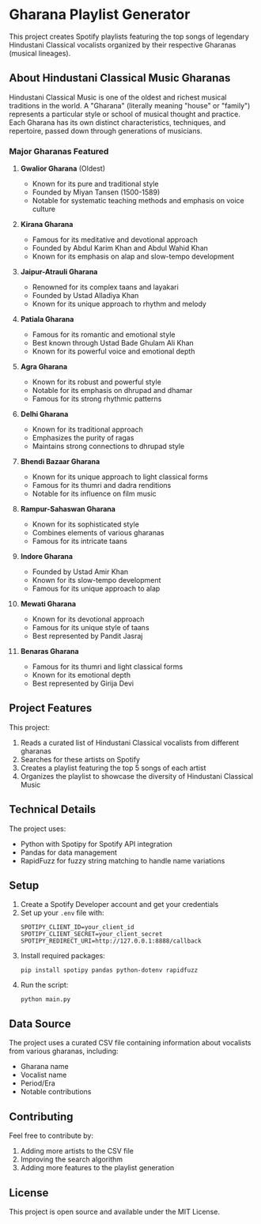 # Gharana Playlist Generator

This project creates Spotify playlists featuring the top songs of legendary Hindustani Classical vocalists organized by their respective Gharanas (musical lineages).

## About Hindustani Classical Music Gharanas

Hindustani Classical Music is one of the oldest and richest musical traditions in the world. A "Gharana" (literally meaning "house" or "family") represents a particular style or school of musical thought and practice. Each Gharana has its own distinct characteristics, techniques, and repertoire, passed down through generations of musicians.

### Major Gharanas Featured

1. **Gwalior Gharana** (Oldest)
   - Known for its pure and traditional style
   - Founded by Miyan Tansen (1500-1589)
   - Notable for systematic teaching methods and emphasis on voice culture

2. **Kirana Gharana**
   - Famous for its meditative and devotional approach
   - Founded by Abdul Karim Khan and Abdul Wahid Khan
   - Known for its emphasis on alap and slow-tempo development

3. **Jaipur-Atrauli Gharana**
   - Renowned for its complex taans and layakari
   - Founded by Ustad Alladiya Khan
   - Known for its unique approach to rhythm and melody

4. **Patiala Gharana**
   - Famous for its romantic and emotional style
   - Best known through Ustad Bade Ghulam Ali Khan
   - Known for its powerful voice and emotional depth

5. **Agra Gharana**
   - Known for its robust and powerful style
   - Notable for its emphasis on dhrupad and dhamar
   - Famous for its strong rhythmic patterns

6. **Delhi Gharana**
   - Known for its traditional approach
   - Emphasizes the purity of ragas
   - Maintains strong connections to dhrupad style

7. **Bhendi Bazaar Gharana**
   - Known for its unique approach to light classical forms
   - Famous for its thumri and dadra renditions
   - Notable for its influence on film music

8. **Rampur-Sahaswan Gharana**
   - Known for its sophisticated style
   - Combines elements of various gharanas
   - Famous for its intricate taans

9. **Indore Gharana**
   - Founded by Ustad Amir Khan
   - Known for its slow-tempo development
   - Famous for its unique approach to alap

10. **Mewati Gharana**
    - Known for its devotional approach
    - Famous for its unique style of taans
    - Best represented by Pandit Jasraj

11. **Benaras Gharana**
    - Famous for its thumri and light classical forms
    - Known for its emotional depth
    - Best represented by Girija Devi

## Project Features

This project:
1. Reads a curated list of Hindustani Classical vocalists from different gharanas
2. Searches for these artists on Spotify
3. Creates a playlist featuring the top 5 songs of each artist
4. Organizes the playlist to showcase the diversity of Hindustani Classical Music

## Technical Details

The project uses:
- Python with Spotipy for Spotify API integration
- Pandas for data management
- RapidFuzz for fuzzy string matching to handle name variations

## Setup

1. Create a Spotify Developer account and get your credentials
2. Set up your `.env` file with:
   ```
   SPOTIPY_CLIENT_ID=your_client_id
   SPOTIPY_CLIENT_SECRET=your_client_secret
   SPOTIPY_REDIRECT_URI=http://127.0.0.1:8888/callback
   ```
3. Install required packages:
   ```
   pip install spotipy pandas python-dotenv rapidfuzz
   ```
4. Run the script:
   ```
   python main.py
   ```

## Data Source

The project uses a curated CSV file containing information about vocalists from various gharanas, including:
- Gharana name
- Vocalist name
- Period/Era
- Notable contributions

## Contributing

Feel free to contribute by:
1. Adding more artists to the CSV file
2. Improving the search algorithm
3. Adding more features to the playlist generation

## License

This project is open source and available under the MIT License. 
